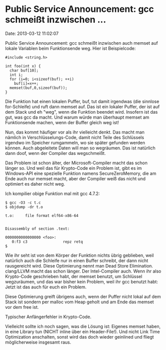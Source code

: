 Public Service Announcement: gcc schmeißt inzwischen \...
=========================================================

Date: 2013-03-12 11:02:07

Public Service Announcement: gcc schmeißt inzwischen auch memset auf
lokale Variablen beim Funktionsende weg. Hier ist Beispielcode:

    #include <string.h>

    int foo(int x) {
      char buf[10];
      int i;
      for (i=0; i<sizeof(buf); ++i)
        buf[i]=x++;
      memset(buf,0,sizeof(buf));
    }

Die Funktion hat einen lokalen Puffer, buf, tut damit irgendwas (die
sinnlose for-Schleife) und ruft dann memset auf. Das ist ein lokaler
Puffer, der ist auf dem Stack und eh \"weg\", wenn die Funktion beendet
wird. Insofern ist das gut, was gcc da macht. Und warum würde man
überhaupt memset am Funktionsende machen, wenn der Buffer gleich weg
ist!

Nun, das kommt häufiger vor als ihr vielleicht denkt. Das macht man
nämlich in Verschlüsselungs-Code, damit nicht Teile des Schlüssels
irgendwo im Speicher rumgammeln, wo sie später gefunden werden können.
Auch abgeleitete Daten will man so wegräumen. Das ist natürlich dann
doof, wenn der Compiler das wegschmeißt.

Das Problem ist schon älter, der Microsoft-Compiler macht das schon
länger so. Und weil das für Krypto-Code ein Problem ist, gibt es im
Windows-API eine spezielle Funktion namens SecureZeroMemory, die am Ende
auch nur memset macht, aber der Compiler weiß das nicht und optimiert es
daher nicht weg.

Ich kompilier obige Funktion mal mit gcc 4.7.2:

    $ gcc -O3 -c t.c
    $ objdump -dr t.o

    t.o:     file format elf64-x86-64


    Disassembly of section .text:

    0000000000000000 <foo>:
       0:f3 c3                repz retq 
    $

Wie ihr seht ist von dem Körper der Funktion nichts übrig geblieben,
weil natürlich auch die Schleife nur in einen Buffer schreibt, der dann
nicht rausgereicht wird. Diese Optimierung nennt man Dead Store
Elimination. clang/LLVM macht das schon länger. Der Intel-Compiler auch.
Wenn ihr also Krypto-Code geschrieben habt, der memset benutzt, um
Schlüssel wegzuräumen, und das war bisher kein Problem, weil ihr gcc
benutzt habt: Jetzt ist das auch für euch ein Problem.

Diese Optimierung greift übrigens auch, wenn der Puffer nicht lokal auf
dem Stack ist sondern per malloc vom Heap geholt und am Ende das memset
vor dem free ist.

Typischer Anfängerfehler in Krypto-Code.

Vielleicht sollte ich noch sagen, was die Lösung ist: Eigenes memset
haben, in eine Library tun (NICHT inline über ein Header-File!). Und
nicht Link Time Optimization anschalten, sonst wird das doch wieder
geinlined und fliegt möglicherweise insgesamt raus.
